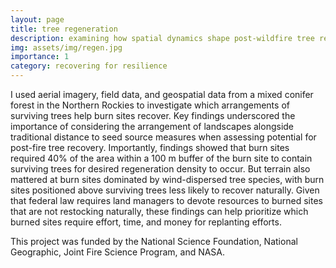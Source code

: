 ```yaml
---
layout: page
title: tree regeneration
description: examining how spatial dynamics shape post-wildfire tree recovery
img: assets/img/regen.jpg
importance: 1
category: recovering for resilience
---
```


I used aerial imagery, field data, and geospatial data from a mixed conifer forest in the Northern Rockies to investigate which arrangements of surviving trees help burn sites recover. Key findings underscored the importance of considering the arrangement of landscapes alongside traditional distance to seed source measures when assessing potential for post-fire tree recovery. Importantly, findings showed that burn sites required 40% of the area within a 100 m buffer of the burn site to contain surviving trees for desired regeneration density to occur. But terrain also mattered at burn sites dominated by wind-dispersed tree species, with burn sites positioned above surviving trees less likely to recover naturally. Given that federal law requires land managers to devote resources to burned sites that are not restocking naturally, these findings can help prioritize which burned sites require effort, time, and money for replanting efforts.

This project was funded by the National Science Foundation, National Geographic, Joint Fire Science Program, and NASA. 
